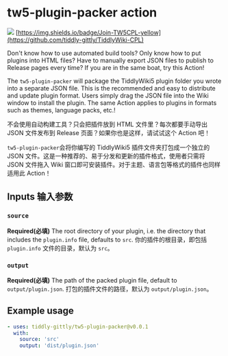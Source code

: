 # tw5-plugin-packer action

![](https://img.shields.io/badge/Version-v0.0.1-green) [https://img.shields.io/badge/Join-TW5CPL-yellow](https://github.com/tiddly-gittly/TiddlyWiki-CPL)

Don't know how to use automated build tools? Only know how to put plugins into HTML files? Have to manually export JSON files to publish to Release pages every time? If you are in the same boat, try this Action!

The `tw5-plugin-packer` will package the TiddlyWiki5 plugin folder you wrote into a separate JSON file. This is the recommended and easy to distribute and update plugin format. Users simply drag the JSON file into the Wiki window to install the plugin. The same Action applies to plugins in formats such as themes, language packs, etc.!

不会使用自动构建工具？只会把插件放到 HTML 文件里？每次都要手动导出 JSON 文件发布到 Release 页面？如果你也是这样，请试试这个 Action 吧！

`tw5-plugin-packer`会将你编写的 TiddlyWiki5 插件文件夹打包成一个独立的 JSON 文件。这是一种推荐的、易于分发和更新的插件格式，使用者只需将 JSON 文件拖入 Wiki 窗口即可安装插件。对于主题、语言包等格式的插件也同样适用此 Action！

## Inputs 输入参数

### `source`

**Required(必填)** The root directory of your plugin, i.e. the directory that includes the `plugin.info` file, defaults to `src`. 你的插件的根目录，即包括 `plugin.info` 文件的目录，默认为 `src`。

### `output`

**Required(必填)** The path of the packed plugin file, default to `output/plugin.json`. 打包的插件文件的路径，默认为 `output/plugin.json`。

## Example usage

```yaml
- uses: tiddly-gittly/tw5-plugin-packer@v0.0.1
  with:
    source: 'src'
    output: 'dist/plugin.json'
```
